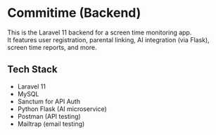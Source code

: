 # Commitime (Backend)

This is the Laravel 11 backend for a screen time monitoring app.  
It features user registration, parental linking, AI integration (via Flask), screen time reports, and more.

## Tech Stack
- Laravel 11
- MySQL
- Sanctum for API Auth
- Python Flask (AI microservice)
- Postman (API testing)
- Mailtrap (email testing)
  

